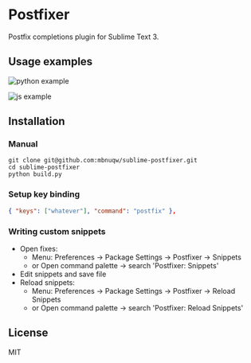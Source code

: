 # Postfixer

Postfix completions plugin for Sublime Text 3.


## Usage examples

![python example](https://raw.githubusercontent.com/mbnuqw/sublime-postfixer/master/docs/py.gif)

![js example](https://raw.githubusercontent.com/mbnuqw/sublime-postfixer/master/docs/js.gif)


## Installation

### Manual

```
git clone git@github.com:mbnuqw/sublime-postfixer.git
cd sublime-postfixer
python build.py
```

### Setup key binding

```json
{ "keys": ["whatever"], "command": "postfix" },
```

### Writing custom snippets

- Open fixes:
    - Menu: Preferences -> Package Settings -> Postfixer -> Snippets
    - or Open command palette -> search 'Postfixer: Snippets'
- Edit snippets and save file
- Reload snippets:
    - Menu: Preferences -> Package Settings -> Postfixer -> Reload Snippets
    - or Open command palette -> search 'Postfixer: Reload Snippets'


## License

MIT